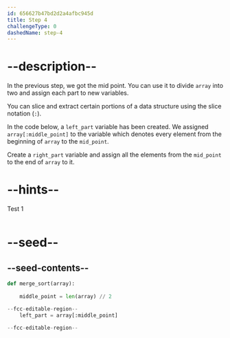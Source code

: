 ```yaml
---
id: 656627b47bd2d2a4afbc945d
title: Step 4
challengeType: 0
dashedName: step-4
---
```


# --description--

In the previous step, we got the mid point. You can use it to divide `array` into two and assign each part to new variables. 

You can slice and extract certain portions of a data structure using the slice notation (`:`). 

In the code below, a `left_part` variable has been created. We assigned `array[:middle_point]` to the variable which denotes every element from the beginning of `array` to the `mid_point`.

Create a `right_part` variable and assign all the elements from the `mid_point` to the end of `array` to it.


# --hints--

Test 1

```js

```

# --seed--

## --seed-contents--

```py
def merge_sort(array):
    
    middle_point = len(array) // 2
```

```py
--fcc-editable-region--
    left_part = array[:middle_point]

--fcc-editable-region--
```
